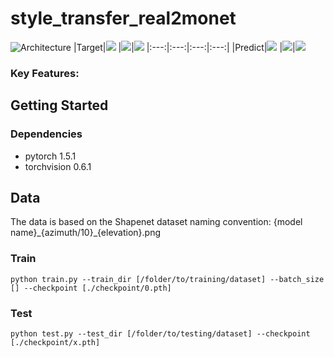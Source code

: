 # style_transfer_real2monet


![Architecture](/image/architecture.PNG)
|Target|![](/image/1_target.png) |![](/image/2_target.png)|![](/image/3_target.png) 
|:---:|:---:|:---:|:---:|
|Predict|![](/image/1_predict.png) |![](/image/2_predict.png)|![](/image/3_predict.png) 

### Key Features:



## Getting Started
### Dependencies
* pytorch 1.5.1 
* torchvision 0.6.1 

## Data
The data is based on the Shapenet dataset naming convention: {model name}\_{azimuth/10}\_{elevation}.png

### Train
```
python train.py --train_dir [/folder/to/training/dataset] --batch_size [] --checkpoint [./checkpoint/0.pth]
```
### Test
```
python test.py --test_dir [/folder/to/testing/dataset] --checkpoint [./checkpoint/x.pth]
```



